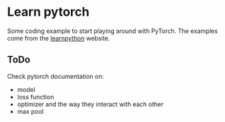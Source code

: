 # Learn pytorch
Some coding example to start playing around with PyTorch. 
The examples come from the [learnpython](https://www.learnpytorch.io/03_pytorch_computer_vision/) website. 

## ToDo
Check pytorch documentation on: 
* model
* loss function
* optimizer and the way they interact with each other
* max pool


